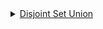<details>
<summary><a href="https://github.com/vipul79321/CP_Codes/tree/main/disjoint-set-union">Disjoint Set Union</a></summary>

+ <a href="https://github.com/vipul79321/CP_Codes/blob/main/disjoint-set-union/disjoint-set-union.md#disjoint-set-union">DSU Introduction</a>
+ DSU Use Cases
  + <a href="https://github.com/vipul79321/CP_Codes/blob/main/disjoint-set-union.md#compress-jumps-along-a-segment--painting-subarrays-offline">Compress jumps along a segment | Painting subarrays offline</a>
  + <a href="https://github.com/vipul79321/CP_Codes/blob/main/disjoint-set-union.md#support-distance-upto-representative">Support Distance upto Representative</a>
  + <a href="https://github.com/vipul79321/CP_Codes/blob/main/disjoint-set-union.md#support-the-parity-of-the-path-length--checking-bipartiteness-online-in-amortized-o1">Support the parity of the path length | Checking bipartiteness online in amortized O(1)</a>
  + <a href="https://github.com/vipul79321/CP_Codes/blob/main/disjoint-set-union.md#offline-rmq-range-minimum-query-in-o%CE%B1n-on-average--arpas-trick">Offline RMQ</a>
  + <a href="https://github.com/vipul79321/CP_Codes/blob/main/disjoint-set-union.md#storing-the-dsu-explicitly-in-a-set-list--applications-of-this-idea-when-merging-various-data-structures">Storing the DSU explicitly in a set list | Applications of this idea when merging various data structures</a>
  
</details>

